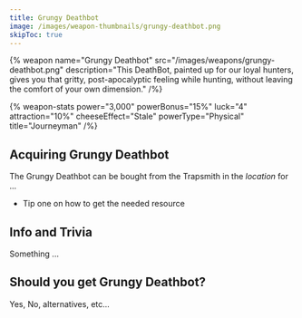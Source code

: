 ```yaml
---
title: Grungy Deathbot
image: /images/weapon-thumbnails/grungy-deathbot.png
skipToc: true
---
```


{% weapon
 name="Grungy Deathbot"
 src="/images/weapons/grungy-deathbot.png"
 description="This DeathBot, painted up for our loyal hunters, gives you that gritty, post-apocalyptic feeling while hunting, without leaving the comfort of your own dimension."
/%}

{% weapon-stats
 power="3,000"
 powerBonus="15%"
 luck="4"
 attraction="10%"
 cheeseEffect="Stale"
 powerType="Physical"
 title="Journeyman"
/%}

## Acquiring Grungy Deathbot

The Grungy Deathbot can be bought from the Trapsmith in the *location* for ...

- Tip one on how to get the needed resource

## Info and Trivia

Something ...

## Should you get Grungy Deathbot?

Yes, No, alternatives, etc...
